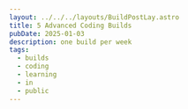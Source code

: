 ```yaml
---
layout: ../../../layouts/BuildPostLay.astro
title: 5 Advanced Coding Builds
pubDate: 2025-01-03
description: one build per week
tags:
  - builds
  - coding
  - learning
  - in
  - public
---
```


## 